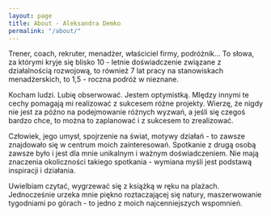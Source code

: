 ```yaml
---
layout: page
title: About - Aleksandra Demko
permalink: "/about/"
---
```

Trener, coach, rekruter, menadżer, właściciel firmy, podróżnik... To słowa, za którymi kryje się blisko 10 - letnie doświadczenie związane z działalnością rozwojową, to również 7 lat pracy na stanowiskach menadżerskich, to 1,5 - roczna podróż w nieznane.

Kocham ludzi. Lubię obserwować. Jestem optymistką. MIędzy innymi te cechy pomagają mi realizować z sukcesem różne projekty. 
Wierzę, że nigdy nie jest za późno na podejmowanie różnych wyzwań, a jeśli się czegoś bardzo chce, to można to zaplanować i z sukcesem to zrealizować. 

Człowiek, jego umysł, spojrzenie na świat, motywy działań - to zawsze znajdowało się w centrum moich zainteresowań. Spotkanie z drugą osobą zawsze było i jest  dla mnie unikalnym i ważnym doświadczeniem. Nie mają znaczenia okoliczności takiego spotkania - wymiana myśli jest podstawą inspiracji i działania.

Uwielbiam czytać, wygrzewać się z książką w ręku na plażach. Jednocześnie urzeka mnie piękno roztaczającej się natury, maszerwowanie tygodniami po górach - to jedno z moich najcenniejszych wspomnień. 
 
